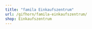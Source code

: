 ```yaml
---
title: "famila Einkaufszentrum"
url: /gifhorn/famila-einkaufszentrum/
shop: Einkaufszentrum
---
```

